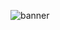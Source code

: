 ![banner](https://github.com/kamalova/Rice_Leaf_Disease_Recognition_DL/blob/main/Images/banner.jpg)
